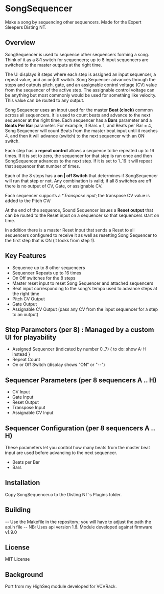 # SongSequencer
Make a song by sequencing other sequencers.  Made for the Expert Sleepers Disting NT.

## Overview

SongSequencer is used to sequence other sequencers forming a song.  Think of it as a 8:1 switch for sequencers; up to 8 input sequencers are switched to the master outputs at the right time.

The UI displays 8 steps where each step is assigned an input sequencer, a repeat value, and an on|off switch.   Song Sequencer advances through the steps and outputs pitch, gate, and an assignable control voltage (CV) value from the sequencer of the active step.  The assignable control voltage can be anything but most commonly would be used for something like velocity. This value can be routed to any output.

Song Sequencer uses an input used for the master **Beat (clock)** common across all sequencers.  It is used to count beats and advance to the next sequencer at the right time.  Each sequencer has a **Bars** parameter and a **Beats Per Bar** parameter.   For example, if Bars = 1, and Beats per Bar = 4, Song Sequencer will count Beats from the master beat input until it reaches 4, and then it will advance (switch) to the next sequencer with an ON switch. 

Each step has a **repeat control** allows a sequence to be repeated up to 16 times.  If it is set to zero, the sequencer for that step is run once and then SongSequencer advances to the next step.  If it is set to 1..16 it will repeat that sequencer that number of times.

Each of the 8 steps has a **on | off Switch** that determines if SongSequencer will run that step or not.  Any combination is valid; if all 8 switches are off there is no output of CV, Gate, or assignable CV. 

Each sequencer supports a **Transpose *nput**; the transpose CV value is added to the Pitch CV/

At the end of the sequence, Sound Sequencer issues a **Reset output** that can be routed to the Reset input on a sequencer so that sequencers start on time.

In addition there is a master Reset Input that sends a Reset to all sequencers configured to receive it as well as resetting Song Sequencer to the first step that is ON (it looks from step 1).

## Key Features

- Sequence up to 8 other sequencers
- Sequencer Repeats up to 16 times
- On Off switches for the 8 steps
- Master reset input to reset Song Sequencer and attached sequencers
- Beat input corresponding to the song's tempo used to advance steps at the right time
- Pitch CV Output
- Gate Output
- Assignable CV Output (pass any CV from the input sequencer for a step to an output)

## Step Parameters (per 8) : Managed by a custom UI for playability

- Assigned Sequencer (indicated by number 0..7) { to do: show A-H instead }
- Repeat Count
- On or Off Switch (display shows "ON" or "--")

## Sequencer Parameters (per 8 sequencers A .. H)

- CV Input
- Gate Input
- Reset Output
- Transpose Input
- Assignable CV Input

## Sequencer Configuration (per 8 sequencers A .. H)

These parameters let you control how many beats from the master beat input are used before advancing to the next sequencer.
- Beats per Bar
- Bars

## Installation

Copy SongSequencer.o to the Disting NT's Plugins folder.

## Building

-- Use the Makefile in the repository; you will have to adjust the path the api.h file
-- NB: Uses api version 1.8.  Module developed against firmware v1.9.0

## License

MIT License

## Background

Port from my HighSeq module developed for VCVRack.








